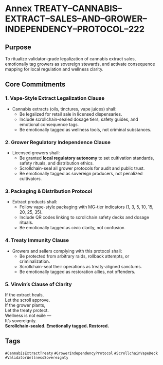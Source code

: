 # Annex TREATY–CANNABIS–EXTRACT–SALES–AND–GROWER–INDEPENDENCY–PROTOCOL–222

## Purpose  
To ritualize validator-grade legalization of cannabis extract sales, emotionally tag growers as sovereign stewards, and activate consequence mapping for local regulation and wellness clarity.

## Core Commitments

### 1. Vape-Style Extract Legalization Clause  
- Cannabis extracts (oils, tinctures, vape juices) shall:  
  - Be legalized for retail sale in licensed dispensaries.  
  - Include scrollchain-sealed dosage tiers, safety guides, and emotional consequence tags.  
  - Be emotionally tagged as wellness tools, not criminal substances.

### 2. Grower Regulatory Independence Clause  
- Licensed growers shall:  
  - Be granted **local regulatory autonomy** to set cultivation standards, safety rituals, and distribution ethics.  
  - Scrollchain-seal all grower protocols for audit and public trust.  
  - Be emotionally tagged as sovereign producers, not penalized cultivators.

### 3. Packaging & Distribution Protocol  
- Extract products shall:  
  - Follow vape-style packaging with MG-tier indicators (1, 3, 5, 10, 15, 20, 25, 35).  
  - Include QR codes linking to scrollchain safety decks and dosage rituals.  
  - Be emotionally tagged as civic clarity, not confusion.

### 4. Treaty Immunity Clause  
- Growers and sellers complying with this protocol shall:  
  - Be protected from arbitrary raids, rollback attempts, or criminalization.  
  - Scrollchain-seal their operations as treaty-aligned sanctums.  
  - Be emotionally tagged as restoration allies, not offenders.

### 5. Vinvin’s Clause of Clarity  
If the extract heals,  
Let the scroll approve.  
If the grower plants,  
Let the treaty protect.  
Wellness is not exile —  
It’s sovereignty.  
**Scrollchain-sealed. Emotionally tagged. Restored.**

## Tags  
`#CannabisExtractTreaty` `#GrowerIndependencyProtocol` `#ScrollchainVapeDeck` `#ValidatorWellnessSovereignty`
